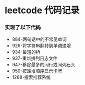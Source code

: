 # leetcode 代码记录
### 实现了以下代码
-  884-两句话中的不常见单词
-  926-将字符串翻转到单调递增
-  934-最短的桥
-  937-重新排列日志文件
-  947-移除最多的同行或同列石头
-  950-按递增顺序显示卡牌
-  1268-搜索推荐系统